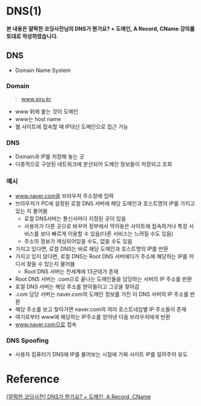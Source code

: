 # DNS(1)

**본 내용은 얄팍한 코딩사전님의 DNS가 뭔가요? + 도메인, A Record, CName 강의를 토대로 작성하였습니다.**



## DNS

* Domain Name System



### Domain

> www.siru.kr

* www 뒤에 붙는 것이 도메인
* www는 host name
* 웹 사이트에 접속할 때 IP대신 도메인으로 접근 가능



### DNS

* Domain과 IP를 저장해 놓는 곳
* 다층적으로 구성된 네트워크에 분산되어 도메인 정보들이 저장되고 조회



### 예시

* www.naver.com을 브라우저 주소창에 입력
* 브라우저가 PC에 설정된 로컬 DNS 서버에 해당 도메인과 호스트명의 IP를 가지고 있는 지 물어봄
  * 로컬 DNS서버는 통신사마다 지정된 곳이 있음
  * 사용자가 다른 곳으로 바꾸어 정부에서 막아놓은 사이트에 접속하거나 특정 서비스를 보다 빠르게 이용할 수 있음(다른 서비스는 느려질 수도 있음)
  * 주소의 정보가 캐싱되어있을 수도, 없을 수도 있음
* 가지고 있다면, 로컬 DNS는 바로 해당 도메인과 호스트명의 IP를 반환
* 가지고 있지 않다면, 로컬 DNS는 Root DNS 서버에다가 주소에 해당하는 IP를 어디서 찾을 수 있는지 물어봄
  * Root DNS 서버는 전세계에 13군데가 존재
* Root DNS 서버는 .com으로 끝나는 도메인들을 담당하는 서버의 IP 주소를 반환
* 로컬 DNS 서버는 해당 주소를 받아들이고 그곳을 찾아감
* .com 담당 서버는 naver.com의 도메인 정보를 가진 이 DNS 서버의 IP 주소를 반환
* 해당 주소를 보고 찾아가면 naver.com의 여러 호스트네임별 IP 주소들이 존재
* 여기로부터 www에 해당하는 IP주소를 얻어낸 다음 브라우저에게 반환
* www.naver.com으로 접속



### DNS Spoofing

* 사용자 컴퓨터가 DNS에 IP를 물어보는 시점에 가짜 사이트 IP를 알려주어 유도



# Reference

[[얄팍한 코딩사전] DNS가 뭔가요? + 도메인, A Record, CName](https://www.youtube.com/watch?v=6fc9NAQkcv0&t=10s)

